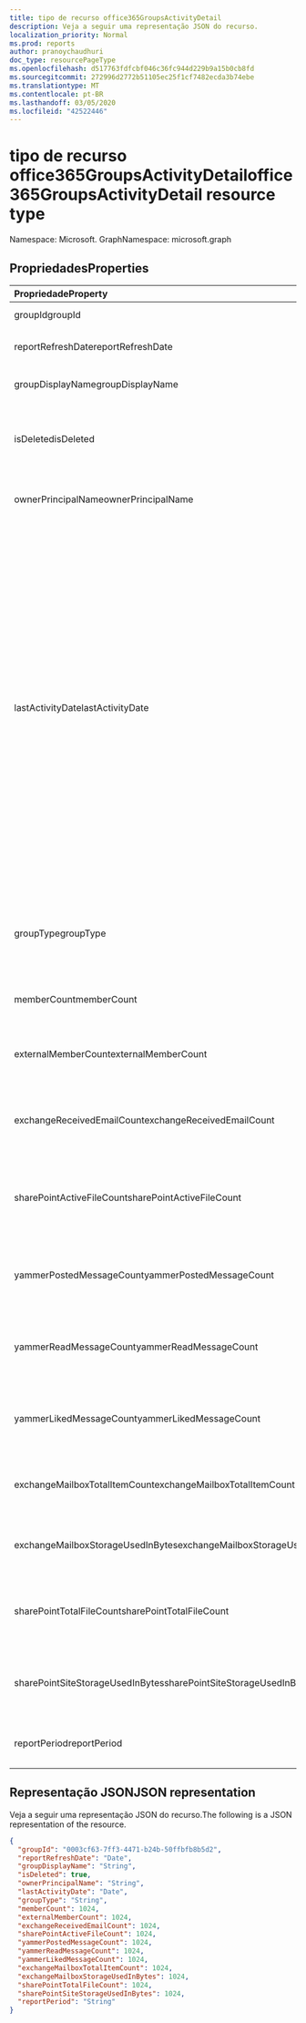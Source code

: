 ```yaml
---
title: tipo de recurso office365GroupsActivityDetail
description: Veja a seguir uma representação JSON do recurso.
localization_priority: Normal
ms.prod: reports
author: pranoychaudhuri
doc_type: resourcePageType
ms.openlocfilehash: d517763fdfcbf046c36fc944d229b9a15b0cb8fd
ms.sourcegitcommit: 272996d2772b51105ec25f1cf7482ecda3b74ebe
ms.translationtype: MT
ms.contentlocale: pt-BR
ms.lasthandoff: 03/05/2020
ms.locfileid: "42522446"
---
```

# <a name="office365groupsactivitydetail-resource-type"></a><span data-ttu-id="780c7-103">tipo de recurso office365GroupsActivityDetail</span><span class="sxs-lookup"><span data-stu-id="780c7-103">office365GroupsActivityDetail resource type</span></span>

<span data-ttu-id="780c7-104">Namespace: Microsoft. Graph</span><span class="sxs-lookup"><span data-stu-id="780c7-104">Namespace: microsoft.graph</span></span>

## <a name="properties"></a><span data-ttu-id="780c7-105">Propriedades</span><span class="sxs-lookup"><span data-stu-id="780c7-105">Properties</span></span>

| <span data-ttu-id="780c7-106">Propriedade</span><span class="sxs-lookup"><span data-stu-id="780c7-106">Property</span></span>                          | <span data-ttu-id="780c7-107">Tipo</span><span class="sxs-lookup"><span data-stu-id="780c7-107">Type</span></span>    | <span data-ttu-id="780c7-108">Descrição</span><span class="sxs-lookup"><span data-stu-id="780c7-108">Description</span></span>                              |
| :-------------------------------- | :------ | ---------------------------------------- |
| <span data-ttu-id="780c7-109">groupId</span><span class="sxs-lookup"><span data-stu-id="780c7-109">groupId</span></span>                           | <span data-ttu-id="780c7-110">Cadeia de caracteres</span><span class="sxs-lookup"><span data-stu-id="780c7-110">String</span></span>  | <span data-ttu-id="780c7-111">A ID do grupo.</span><span class="sxs-lookup"><span data-stu-id="780c7-111">The group id.</span></span>          |
| <span data-ttu-id="780c7-112">reportRefreshDate</span><span class="sxs-lookup"><span data-stu-id="780c7-112">reportRefreshDate</span></span>                 | <span data-ttu-id="780c7-113">Data</span><span class="sxs-lookup"><span data-stu-id="780c7-113">Date</span></span>    | <span data-ttu-id="780c7-114">A última data do conteúdo.</span><span class="sxs-lookup"><span data-stu-id="780c7-114">The latest date of the content.</span></span>          |
| <span data-ttu-id="780c7-115">groupDisplayName</span><span class="sxs-lookup"><span data-stu-id="780c7-115">groupDisplayName</span></span>                  | <span data-ttu-id="780c7-116">String</span><span class="sxs-lookup"><span data-stu-id="780c7-116">String</span></span>  | <span data-ttu-id="780c7-117">O nome de exibição do grupo.</span><span class="sxs-lookup"><span data-stu-id="780c7-117">The display name of the group.</span></span>           |
| <span data-ttu-id="780c7-118">isDeleted</span><span class="sxs-lookup"><span data-stu-id="780c7-118">isDeleted</span></span>                         | <span data-ttu-id="780c7-119">Boolean</span><span class="sxs-lookup"><span data-stu-id="780c7-119">Boolean</span></span> | <span data-ttu-id="780c7-120">Se este usuário foi excluído ou excluído por software.</span><span class="sxs-lookup"><span data-stu-id="780c7-120">Whether this user has been deleted or soft deleted.</span></span> |
| <span data-ttu-id="780c7-121">ownerPrincipalName</span><span class="sxs-lookup"><span data-stu-id="780c7-121">ownerPrincipalName</span></span>                | <span data-ttu-id="780c7-122">String</span><span class="sxs-lookup"><span data-stu-id="780c7-122">String</span></span>  | <span data-ttu-id="780c7-123">O nome principal do proprietário do grupo.</span><span class="sxs-lookup"><span data-stu-id="780c7-123">The group owner principal name.</span></span>          |
| <span data-ttu-id="780c7-124">lastActivityDate</span><span class="sxs-lookup"><span data-stu-id="780c7-124">lastActivityDate</span></span>                  | <span data-ttu-id="780c7-125">Data</span><span class="sxs-lookup"><span data-stu-id="780c7-125">Date</span></span>    | <span data-ttu-id="780c7-126">A data da última atividade dos seguintes cenários: caixa de correio de grupo recebidas emails; arquivos de usuário exibidos, editados, compartilhados ou sincronizados na biblioteca de documentos do SharePoint; páginas do SharePoint exibidas pelo usuário; mensagens postadas, lidas ou curtidas pelo usuário em grupos do Yammer.</span><span class="sxs-lookup"><span data-stu-id="780c7-126">The last activity date for the following scenarios:  group mailbox received email; user viewed, edited, shared, or synced files in SharePoint document library; user viewed SharePoint pages; user posted, read, or liked messages in Yammer groups.</span></span> |
| <span data-ttu-id="780c7-127">groupType</span><span class="sxs-lookup"><span data-stu-id="780c7-127">groupType</span></span>                         | <span data-ttu-id="780c7-128">String</span><span class="sxs-lookup"><span data-stu-id="780c7-128">String</span></span>  | <span data-ttu-id="780c7-129">O tipo de grupo.</span><span class="sxs-lookup"><span data-stu-id="780c7-129">The group type.</span></span> <span data-ttu-id="780c7-130">Os valores possíveis são: **Public** ou **Private**.</span><span class="sxs-lookup"><span data-stu-id="780c7-130">Possible values are: **Public** or **Private**.</span></span> |
| <span data-ttu-id="780c7-131">memberCount</span><span class="sxs-lookup"><span data-stu-id="780c7-131">memberCount</span></span>                       | <span data-ttu-id="780c7-132">Int64</span><span class="sxs-lookup"><span data-stu-id="780c7-132">Int64</span></span>   | <span data-ttu-id="780c7-133">A contagem de membros do grupo.</span><span class="sxs-lookup"><span data-stu-id="780c7-133">The group member count.</span></span>                  |
| <span data-ttu-id="780c7-134">externalMemberCount</span><span class="sxs-lookup"><span data-stu-id="780c7-134">externalMemberCount</span></span>               | <span data-ttu-id="780c7-135">Int64</span><span class="sxs-lookup"><span data-stu-id="780c7-135">Int64</span></span>   | <span data-ttu-id="780c7-136">A contagem de membros externos de grupo.</span><span class="sxs-lookup"><span data-stu-id="780c7-136">The group external member count.</span></span>         |
| <span data-ttu-id="780c7-137">exchangeReceivedEmailCount</span><span class="sxs-lookup"><span data-stu-id="780c7-137">exchangeReceivedEmailCount</span></span>        | <span data-ttu-id="780c7-138">Int64</span><span class="sxs-lookup"><span data-stu-id="780c7-138">Int64</span></span>   | <span data-ttu-id="780c7-139">O número de emails que a caixa de correio de grupo recebeu.</span><span class="sxs-lookup"><span data-stu-id="780c7-139">The number of email that the group mailbox received.</span></span> |
| <span data-ttu-id="780c7-140">sharePointActiveFileCount</span><span class="sxs-lookup"><span data-stu-id="780c7-140">sharePointActiveFileCount</span></span>         | <span data-ttu-id="780c7-141">Int64</span><span class="sxs-lookup"><span data-stu-id="780c7-141">Int64</span></span>   | <span data-ttu-id="780c7-142">O número de arquivos ativos no site de grupo do SharePoint.</span><span class="sxs-lookup"><span data-stu-id="780c7-142">The number of active files in SharePoint Group site.</span></span> |
| <span data-ttu-id="780c7-143">yammerPostedMessageCount</span><span class="sxs-lookup"><span data-stu-id="780c7-143">yammerPostedMessageCount</span></span>          | <span data-ttu-id="780c7-144">Int64</span><span class="sxs-lookup"><span data-stu-id="780c7-144">Int64</span></span>   | <span data-ttu-id="780c7-145">O número de mensagens postadas nos grupos do Yammer.</span><span class="sxs-lookup"><span data-stu-id="780c7-145">The number of messages posted to Yammer groups.</span></span> |
| <span data-ttu-id="780c7-146">yammerReadMessageCount</span><span class="sxs-lookup"><span data-stu-id="780c7-146">yammerReadMessageCount</span></span>            | <span data-ttu-id="780c7-147">Int64</span><span class="sxs-lookup"><span data-stu-id="780c7-147">Int64</span></span>   | <span data-ttu-id="780c7-148">O número de mensagens lidas nos grupos do Yammer.</span><span class="sxs-lookup"><span data-stu-id="780c7-148">The number of messages read in Yammer groups.</span></span> |
| <span data-ttu-id="780c7-149">yammerLikedMessageCount</span><span class="sxs-lookup"><span data-stu-id="780c7-149">yammerLikedMessageCount</span></span>           | <span data-ttu-id="780c7-150">Int64</span><span class="sxs-lookup"><span data-stu-id="780c7-150">Int64</span></span>   | <span data-ttu-id="780c7-151">O número de mensagens curtidas em grupos do Yammer.</span><span class="sxs-lookup"><span data-stu-id="780c7-151">The number of messages liked in Yammer groups.</span></span> |
| <span data-ttu-id="780c7-152">exchangeMailboxTotalItemCount</span><span class="sxs-lookup"><span data-stu-id="780c7-152">exchangeMailboxTotalItemCount</span></span>     | <span data-ttu-id="780c7-153">Int64</span><span class="sxs-lookup"><span data-stu-id="780c7-153">Int64</span></span>   | <span data-ttu-id="780c7-154">O número de itens na caixa de correio do grupo.</span><span class="sxs-lookup"><span data-stu-id="780c7-154">The number of items in the group mailbox.</span></span> |
| <span data-ttu-id="780c7-155">exchangeMailboxStorageUsedInBytes</span><span class="sxs-lookup"><span data-stu-id="780c7-155">exchangeMailboxStorageUsedInBytes</span></span> | <span data-ttu-id="780c7-156">Int64</span><span class="sxs-lookup"><span data-stu-id="780c7-156">Int64</span></span>   | <span data-ttu-id="780c7-157">O armazenamento usado da caixa de correio do grupo.</span><span class="sxs-lookup"><span data-stu-id="780c7-157">The storage used of the group mailbox.</span></span>   |
| <span data-ttu-id="780c7-158">sharePointTotalFileCount</span><span class="sxs-lookup"><span data-stu-id="780c7-158">sharePointTotalFileCount</span></span>          | <span data-ttu-id="780c7-159">Int64</span><span class="sxs-lookup"><span data-stu-id="780c7-159">Int64</span></span>   | <span data-ttu-id="780c7-160">O número total de arquivos no site de grupo do SharePoint.</span><span class="sxs-lookup"><span data-stu-id="780c7-160">The total number of files in SharePoint Group site.</span></span> |
| <span data-ttu-id="780c7-161">sharePointSiteStorageUsedInBytes</span><span class="sxs-lookup"><span data-stu-id="780c7-161">sharePointSiteStorageUsedInBytes</span></span>  | <span data-ttu-id="780c7-162">Int64</span><span class="sxs-lookup"><span data-stu-id="780c7-162">Int64</span></span>   | <span data-ttu-id="780c7-163">O armazenamento usado pelo site de grupo do SharePoint.</span><span class="sxs-lookup"><span data-stu-id="780c7-163">The storage used by SharePoint Group site.</span></span> |
| <span data-ttu-id="780c7-164">reportPeriod</span><span class="sxs-lookup"><span data-stu-id="780c7-164">reportPeriod</span></span>                      | <span data-ttu-id="780c7-165">String</span><span class="sxs-lookup"><span data-stu-id="780c7-165">String</span></span>  | <span data-ttu-id="780c7-166">O número de dias que o relatório cobre.</span><span class="sxs-lookup"><span data-stu-id="780c7-166">The number of days the report covers.</span></span>    |

## <a name="json-representation"></a><span data-ttu-id="780c7-167">Representação JSON</span><span class="sxs-lookup"><span data-stu-id="780c7-167">JSON representation</span></span>

<span data-ttu-id="780c7-168">Veja a seguir uma representação JSON do recurso.</span><span class="sxs-lookup"><span data-stu-id="780c7-168">The following is a JSON representation of the resource.</span></span>

<!-- {
  "blockType": "resource",
  "@odata.type": "microsoft.graph.office365GroupsActivityDetail"
} -->

```json
{
  "groupId": "0003cf63-7ff3-4471-b24b-50ffbfb8b5d2",
  "reportRefreshDate": "Date", 
  "groupDisplayName": "String", 
  "isDeleted": true, 
  "ownerPrincipalName": "String", 
  "lastActivityDate": "Date", 
  "groupType": "String", 
  "memberCount": 1024, 
  "externalMemberCount": 1024, 
  "exchangeReceivedEmailCount": 1024, 
  "sharePointActiveFileCount": 1024, 
  "yammerPostedMessageCount": 1024, 
  "yammerReadMessageCount": 1024, 
  "yammerLikedMessageCount": 1024, 
  "exchangeMailboxTotalItemCount": 1024, 
  "exchangeMailboxStorageUsedInBytes": 1024, 
  "sharePointTotalFileCount": 1024, 
  "sharePointSiteStorageUsedInBytes": 1024, 
  "reportPeriod": "String"
}
```
